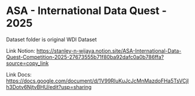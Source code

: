 # ASA - International Data Quest - 2025

Dataset folder is original WDI Dataset

Link Notion:
https://stanley-n-wijaya.notion.site/ASA-International-Data-Quest-Competition-2025-27673555b71f80ba92dafc0a0b786ffa?source=copy_link

Link Docs:
https://docs.google.com/document/d/1V99RIuKuJcJcMnMazdoFHa5TsVCjlh3Dotv6NjtvBHU/edit?usp=sharing